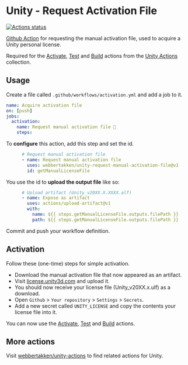 # Unity - Request Activation File

[![Actions status](https://github.com/WebberTakken/unity-request-manual-activation-file/workflows/Actions%20%F0%9F%98%8E/badge.svg)](https://github.com/WebberTakken/unity-request-manual-activation-file/workflows/Actions%20%F0%9F%98%8E/badge.svg)

[Github Action](https://github.com/features/actions) for requesting the manual activation file, used to acquire a Unity personal license.

Required for the 
[Activate](https://github.com/webbertakken/unity-actions#activate),
[Test](https://github.com/webbertakken/unity-actions#test) and
[Build](https://github.com/webbertakken/unity-actions#build)
actions from the 
[Unity Actions](https://github.com/webbertakken/unity-actions) 
collection.

## Usage

Create a file called `.github/workflows/activation.yml` and add a job to it.
 
```yaml
name: Acquire activation file
on: [push]
jobs:
  activation:
    name: Request manual activation file 🔑
    steps:
```

To **configure** this action, add this step and set the id.

```yaml
      # Request manual activation file
      - name: Request manual activation file
        uses: webbertakken/unity-request-manual-activation-file@v1
        id: getManualLicenseFile
```

You use the id to **upload the output file** like so:     

```yaml
      # Upload artifact (Unity_v20XX.X.XXXX.alf)
      - name: Expose as artifact
        uses: actions/upload-artifact@v1
        with:
          name: ${{ steps.getManualLicenseFile.outputs.filePath }}
          path: ${{ steps.getManualLicenseFile.outputs.filePath }}
```

Commit and push your workflow definition.

## Activation

Follow these (one-time) steps for simple activation.

- Download the manual activation file that now appeared as an artifact.
- Visit [license.unity3d.com](https://license.unity3d.com/manual) and upload it.
- You should now receive your license file (Unity_v20XX.x.ulf) as a download.
- Open `Github` > `Your repository` > `Settings` > `Secrets`.
- Add a new secret called `UNITY_LICENSE` and copy the contents your license file into it.

You can now use the 
[Activate](https://github.com/webbertakken/unity-actions#activate),
[Test](https://github.com/webbertakken/unity-actions#test) and
[Build](https://github.com/webbertakken/unity-actions#build)
actions.

## More actions

Visit 
[webbertakken/unity-actions](https://github.com/webbertakken/unity-actions) 
to find related actions for Unity.
